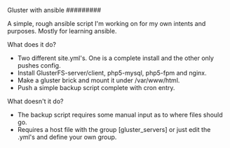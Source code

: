 Gluster with ansible
#########


A simple, rough ansible script I'm working on for my own intents and purposes. Mostly for learning ansible.

What does it do?
- Two different site.yml's. One is a complete install and the other only pushes config.
- Install GlusterFS-server/client, php5-mysql, php5-fpm and nginx.
- Make a gluster brick and mount it under /var/www/html.
- Push a simple backup script complete with cron entry.


What doesn't it do?
- The backup script requires some manual input as to where files should go.
- Requires a host file with the group [gluster_servers] or just edit the .yml's and define your own group.
